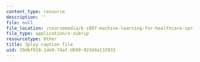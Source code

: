 ```yaml
---
content_type: resource
description: ''
file: null
file_location: /coursemedia/6-s897-machine-learning-for-healthcare-spring-2019/39dbf9181de074afd699923d4a132933_YZ5pOgY5hEE.srt
file_type: application/x-subrip
resourcetype: Other
title: 3play caption file
uid: 39dbf918-1de0-74af-d699-923d4a132933
---
```

